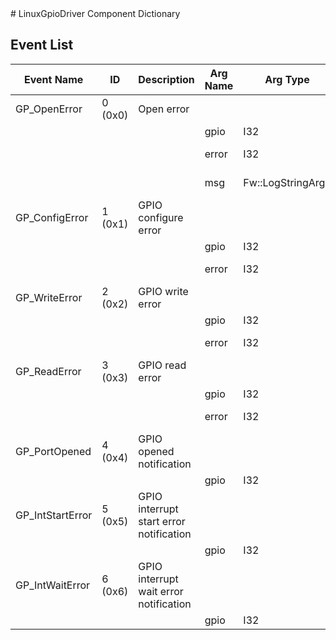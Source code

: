 <title>LinuxGpioDriver Component Dictionary</title>
# LinuxGpioDriver Component Dictionary



## Event List

|Event Name|ID|Description|Arg Name|Arg Type|Arg Size|Description
|---|---|---|---|---|---|---|
|GP_OpenError|0 (0x0)|Open error| | | | |
| | | |gpio|I32||The device|    
| | | |error|I32||The error code|    
| | | |msg|Fw::LogStringArg&|40|The error string|    
|GP_ConfigError|1 (0x1)|GPIO configure error| | | | |
| | | |gpio|I32||The device|    
| | | |error|I32||The error code|    
|GP_WriteError|2 (0x2)|GPIO write error| | | | |
| | | |gpio|I32||The device|    
| | | |error|I32||The error code|    
|GP_ReadError|3 (0x3)|GPIO read error| | | | |
| | | |gpio|I32||The device|    
| | | |error|I32||The error code|    
|GP_PortOpened|4 (0x4)|GPIO opened notification| | | | |
| | | |gpio|I32||The device|    
|GP_IntStartError|5 (0x5)|GPIO interrupt start error notification| | | | |
| | | |gpio|I32||The device|    
|GP_IntWaitError|6 (0x6)|GPIO interrupt wait error notification| | | | |
| | | |gpio|I32||The device|    

